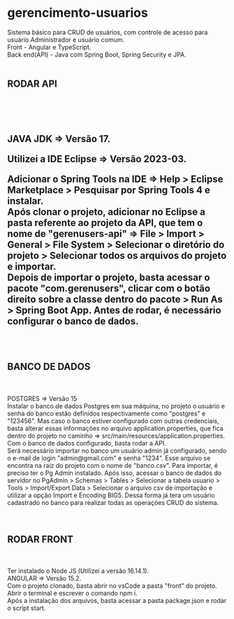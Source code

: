 # gerencimento-usuarios
Sistema básico para CRUD de usuários, com controle de acesso para usuário Administrador e usuário comum.<br/>
Front - Angular e TypeScript.<br/>
Back end(API) - Java com Spring Boot, Spring Security e JPA.
<br/>
<br />
<h2>RODAR API<h2/>
<br/>
<br/>
  <p>JAVA JDK => Versão 17. </p>
  <p>Utilizei a IDE Eclipse => Versão 2023-03. </p>
Adicionar o Spring Tools na IDE => Help > Eclipse Marketplace > Pesquisar por Spring Tools 4 e instalar.
<br />
Após clonar o projeto, adicionar no Eclipse a pasta referente ao projeto da API, que tem o nome de "gerenusers-api" => File > Import > General > File System > Selecionar o diretório do projeto > Selecionar todos os arquivos do projeto e importar.
<br/>
Depois de importar o projeto, basta acessar o pacote "com.gerenusers", clicar com o botão direito sobre a classe dentro do pacote > Run As > Spring Boot App. Antes de rodar, é necessário configurar o banco de dados.
<br/>
<br/>
<br/>
<h2>BANCO DE DADOS</h2>
<br/>
<br/>
POSTGRES => Versão 15<br/>
Instalar o banco de dados Postgres em sua máquina, no projeto o usuário e senha do banco estão definidos respectivamente como "postgres" e "123456". Mas caso o banco estiver configurado com outras credenciais, basta alterar essas informações no arquivo application.properties, que fica dentro do projeto no caminho => src/main/resources/application.properties.
<br/>
Com o banco de dados configurado, basta rodar a API.<br/>
Será necessário importar no banco um usuário admin já configurado, sendo o e-mail de login "admin@gmail.com" e senha "1234". Esse arquivo se encontra na raiz do projeto com o nome de "banco.csv". Para importar, é preciso ter o Pg Admin instalado. Após isso, acessar o banco de dados do servidor no PgAdmin > Schemas > Tables > Selecionar a tabela usuario > Tools > Import/Export Data > Selecionar o arquivo csv de importação e utilizar a opção Import e Encoding BIG5. Dessa forma já tera um  usuário cadastrado no banco para realizar todas as operações CRUD do sistema.
<br />
<br />
<br />
<h2>RODAR FRONT</h2>
<br/>
<br/>
Ter instalado o Node JS (Utilizei a versão 16.14.1). <br/>
ANGULAR => Versão 15.2. <br/>
Com o projeto clonado, basta abrir no vsCode a pasta "front" do projeto.<br/>
Abrir o terminal e escrever o comando npm i. <br/>
Após a instalação dos arquivos, basta acessar a pasta package.json e rodar o script start.
